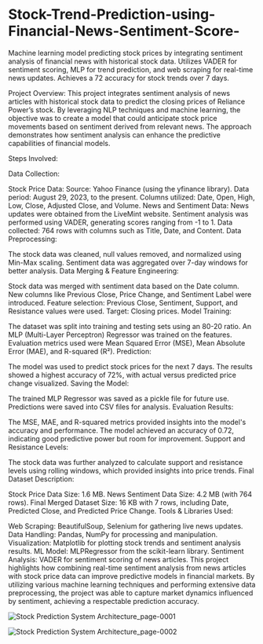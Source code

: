 # Stock-Trend-Prediction-using-Financial-News-Sentiment-Score-
Machine learning model predicting stock prices by integrating sentiment analysis of financial news with historical stock data. Utilizes VADER for sentiment scoring, MLP for trend prediction, and web scraping for real-time news updates. Achieves a 72 accuracy for stock trends over 7 days.

Project Overview: This project integrates sentiment analysis of news articles with historical stock data to predict the closing prices of Reliance Power’s stock. By leveraging NLP techniques and machine learning, the objective was to create a model that could anticipate stock price movements based on sentiment derived from relevant news. The approach demonstrates how sentiment analysis can enhance the predictive capabilities of financial models.

Steps Involved:

Data Collection:

Stock Price Data:
Source: Yahoo Finance (using the yfinance library).
Data period: August 29, 2023, to the present.
Columns utilized: Date, Open, High, Low, Close, Adjusted Close, and Volume.
News and Sentiment Data:
News updates were obtained from the LiveMint website.
Sentiment analysis was performed using VADER, generating scores ranging from -1 to 1.
Data collected: 764 rows with columns such as Title, Date, and Content.
Data Preprocessing:

The stock data was cleaned, null values removed, and normalized using Min-Max scaling.
Sentiment data was aggregated over 7-day windows for better analysis.
Data Merging & Feature Engineering:

Stock data was merged with sentiment data based on the Date column.
New columns like Previous Close, Price Change, and Sentiment Label were introduced.
Feature selection: Previous Close, Sentiment, Support, and Resistance values were used.
Target: Closing prices.
Model Training:

The dataset was split into training and testing sets using an 80-20 ratio.
An MLP (Multi-Layer Perceptron) Regressor was trained on the features.
Evaluation metrics used were Mean Squared Error (MSE), Mean Absolute Error (MAE), and R-squared (R²).
Prediction:

The model was used to predict stock prices for the next 7 days.
The results showed a highest accuracy of 72%, with actual versus predicted price change visualized.
Saving the Model:

The trained MLP Regressor was saved as a pickle file for future use.
Predictions were saved into CSV files for analysis.
Evaluation Results:

The MSE, MAE, and R-squared metrics provided insights into the model's accuracy and performance.
The model achieved an accuracy of 0.72, indicating good predictive power but room for improvement.
Support and Resistance Levels:

The stock data was further analyzed to calculate support and resistance levels using rolling windows, which provided insights into price trends.
Final Dataset Description:

Stock Price Data Size: 1.6 MB.
News Sentiment Data Size: 4.2 MB (with 764 rows).
Final Merged Dataset Size: 16 KB with 7 rows, including Date, Predicted Close, and Predicted Price Change.
Tools & Libraries Used:

Web Scraping: BeautifulSoup, Selenium for gathering live news updates.
Data Handling: Pandas, NumPy for processing and manipulation.
Visualization: Matplotlib for plotting stock trends and sentiment analysis results.
ML Model: MLPRegressor from the scikit-learn library.
Sentiment Analysis: VADER for sentiment scoring of news articles.
This project highlights how combining real-time sentiment analysis from news articles with stock price data can improve predictive models in financial markets. By utilizing various machine learning techniques and performing extensive data preprocessing, the project was able to capture market dynamics influenced by sentiment, achieving a respectable prediction accuracy.





![Stock Prediction System Architecture_page-0001](https://github.com/user-attachments/assets/406615be-59c2-4fd4-af01-3226585de9fb)





![Stock Prediction System Architecture_page-0002](https://github.com/user-attachments/assets/4f20befe-995c-4b1f-a0b4-d79498bbd83a)



